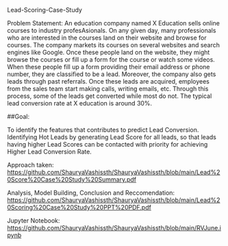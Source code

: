 Lead-Scoring-Case-Study

Problem Statement:
An education company named X Education sells online courses to industry profesAsionals. On any given day, many professionals who are interested in the courses land on their website and browse for courses. The company markets its courses on several websites and search engines like Google. Once these people land on the website, they might browse the courses or fill up a form for the course or watch some videos. When these people fill up a form providing their email address or phone number, they are classified to be a lead. Moreover, the company also gets leads through past referrals. Once these leads are acquired, employees from the sales team start making calls, writing emails, etc. Through this process, some of the leads get converted while most do not. The typical lead conversion rate at X education is around 30%.

##Goal:

To identify the features that contributes to predict Lead Conversion.
Identifying Hot Leads by generating Lead Score for all leads, so that leads having higher Lead Scores can be contacted with priority for achieving Higher Lead Conversion Rate.

Approach taken:
https://github.com/ShauryaVashissth/ShauryaVashissth/blob/main/Lead%20Score%20Case%20Study%20Summary.pdf

Analysis, Model Building, Conclusion and Reccomendation:
https://github.com/ShauryaVashissth/ShauryaVashissth/blob/main/Lead%20Scoring%20Case%20Study%20PPT%20PDF.pdf

Jupyter Notebook:
https://github.com/ShauryaVashissth/ShauryaVashissth/blob/main/RVJune.ipynb
